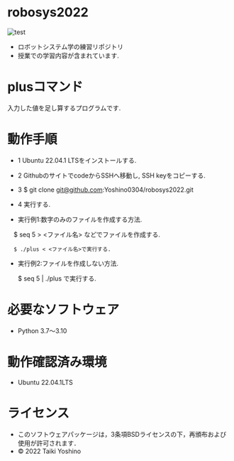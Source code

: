 # robosys2022
![test](https://github.com/Yoshino0304/robosys2022/actions/workflows/test.yml/badge.svg)
* ロボットシステム学の練習リポジトリ
* 授業での学習内容が含まれています.

# plusコマンド
入力した値を足し算するプログラムです.

# 動作手順
* 1 Ubuntu 22.04.1 LTSをインストールする.
* 2 GithubのサイトでcodeからSSHへ移動し, SSH keyをコピーする. 
* 3 $ git clone git@github.com:Yoshino0304/robosys2022.git
* 4 実行する. 
    
* 実行例1:数字のみのファイルを作成する方法.

 　$ seq 5 > <ファイル名>  などでファイルを作成する.

      $ ./plus < <ファイル名>で実行する.

* 実行例2:ファイルを作成しない方法.

   $ seq 5 | ./plus  で実行する. 　

# 必要なソフトウェア
* Python 3.7～3.10

# 動作確認済み環境
* Ubuntu 22.04.1LTS 

# ライセンス
 * このソフトウェアパッケージは，3条項BSDライセンスの下，再頒布および使用が許可されます．
 * © 2022 Taiki Yoshino
